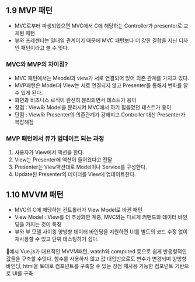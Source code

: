 ## 1.9 MVP 패턴
- MVC로부터 파생되었으면 MVC에서 C에 해당하는 Controller가 presenter로 교체된 패턴
- 뷰와 프레젠터는 일대일 관계이기 때문에 MVC 패턴보다 더 강한 결합을 지닌 디자인 패턴이라고 볼 수 잇다.


### MVC와 MVP의 차이점?
- MVC 패턴에서는 Meodel과 view가 서로 연결되어 있어 의존 관계를 가지고 있다.
- MVP패턴은 Model과 View는 서로 연결되지 않고 Presenter를 통해서 변화를 알 수 있게 된다.
- 화면과 비즈니스 로직이 완전히 분리되면서 테스트가 용이
- 장점 : View와 Model을 분리시켜 MVC에서 하기 힘들었던 테스트가 용이
- 단점 : View와 Presenter의 의존관계가 강해지고 Controller 대신 Presenter가 복잡해짐

### MVP 패턴에서 뷰가 업데이트 되는 과정 
1. 사용자가 View에서 액션을 한다.
2. View는 Presenter에 액션이 들어왔다고 전달
3. Presenter는 View액션대로 Model이나 Service를 구성한다.
4. Update된 Presenter의 데이터를 View에 업데이트한다.

## 1.10 MVVM 패턴
- MVC의 C에 해당하는 컨트롤러가 View Model로 바뀐 패턴
- View Model : View를 더 추상화한 계층, MVC와는 다르게 커맨드와 데이터 바인딩을 가지는 것이 특징
- 뷰와 뷰 모델 사이읭 양방향 데이터 바인딩을 지원하면 UI를 별도의 코드 수정 없이 재사용할 수 있고 단위 테스팅하기 쉽다.

💚예시
Vue.js가 대표적인 MVVM패턴, watch와 computed 등으로 쉽게 반응형적인 값들을 구축할 수잇다. 
함수를 사용하지 않고 값 대입만으로도 변수가 변경되며 양방향 바인딩, html을 토대로 컴포넌트를 구축할 수 있는 장점
재사용 가능한 컴포넌트 기반으로 UI를 구축
   
